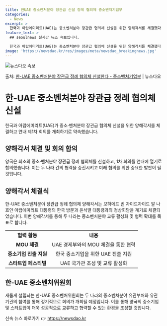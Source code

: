 ```yaml
---
title: 한UAE 중소벤처분야 장관급 신설 정례 협의체 중소벤처기업부
categories:
  - News
excerpt: >
  한국과 아랍에미리트(UAE)는 중소벤처분야 장관급 협의체 신설을 위한 양해각서를 체결했다. 이는 양국 최초의…
feature_text: >
  ## seoulnews 실시간 뉴스 속보입니다.

  한국과 아랍에미리트(UAE)는 중소벤처분야 장관급 협의체 신설을 위한 양해각서를 체결했다. 이는 양국 최초의…
image: 'https://newsdao.kr/res/images/meta/newsdao_breakingnews.jpg'
---
```


![뉴스다오 속보](https://newsdao.kr/res/images/meta/newsdao_breakingnews.jpg)

<p>출처: <a href="https://newsdao.kr/3962" rel="dofollow">한-UAE 중소벤처분야 장관급 정례 협의체 신설한다 - 중소벤처기업부</a> | 뉴스다오</p>

<h1>한-UAE 중소벤처분야 장관급 정례 협의체 신설</h1>
<p data-ke-size="size16">한국과 아랍에미리트(UAE)가 중소·벤처분야 장관급 협의체 신설을 위한 양해각서를 체결하고 연내 제1차 회의를 개최하기로 약속했습니다. </p>

<h2 data-ke-size="size26">양해각서 체결 및 회의 합의</h2>
<p>양국은 최초의 중소·벤처분야 장관급 정례 협의체를 신설하고, 1차 회의를 연내에 열기로 합의했습니다. 이는 두 나라 간의 협력을 증진시키고 미래 협의를 위한 중요한 발판이 될 것입니다. </p>

<h2 data-ke-size="size26">양해각서 체결식</h2>
<p>한-UAE 중소벤처분야 장관급 정례 협의체 양해각서는 모하메드 빈 자이드자이드 알 나흐얀 아랍에미리트 대통령의 한국 방문과 윤석열 대통령과의 정상회담을 계기로 체결되었습니다. 이번 양해각서를 통해 두 나라는 중소벤처분야 교류 활성화 및 협력 확대를 목표로 합니다. </p>

<table>
    <tr>
        <td style="text-align: center; height: 17px;"><b>협력 활동</b></td>
        <td style="text-align: center; height: 17px;"><b>내용</b></td>
    </tr>
    <tr>
        <td style="text-align: center; height: 17px;"><b>MOU 체결</b></td>
        <td style="text-align: center; height: 17px;">UAE 경제부와의 MOU 체결을 통한 협력</td>
    </tr>
    <tr>
        <td style="text-align: center; height: 17px;"><b>중소기업 진출 지원</b></td>
        <td style="text-align: center; height: 17px;">한국 중소기업을 위한 UAE 진출 지원</td>
    </tr>
    <tr>
        <td style="text-align: center; height: 17px;"><b>스타트업 페스티벌</b></td>
        <td style="text-align: center; height: 17px;">UAE 국가관 조성 및 교류 활성화</td>
    </tr>
</table>

<h2 data-ke-size="size26">한-UAE 중소벤처위원회</h2>
<p>새롭게 설립되는 한-UAE 중소벤처위원회는 두 나라의 중소벤처분야 유관부처와 유관기관의 참여를 통해 정기적으로 회의가 개최될 예정입니다. 이를 통해 양국의 중소기업 및 스타트업이 더욱 성공적으로 교류하고 협력할 수 있는 환경을 조성할 것입니다.</p> 

신속 뉴스 바로가기 👉 <a href="https://newsdao.kr" rel="dofollow">https://newsdao.kr</a>


